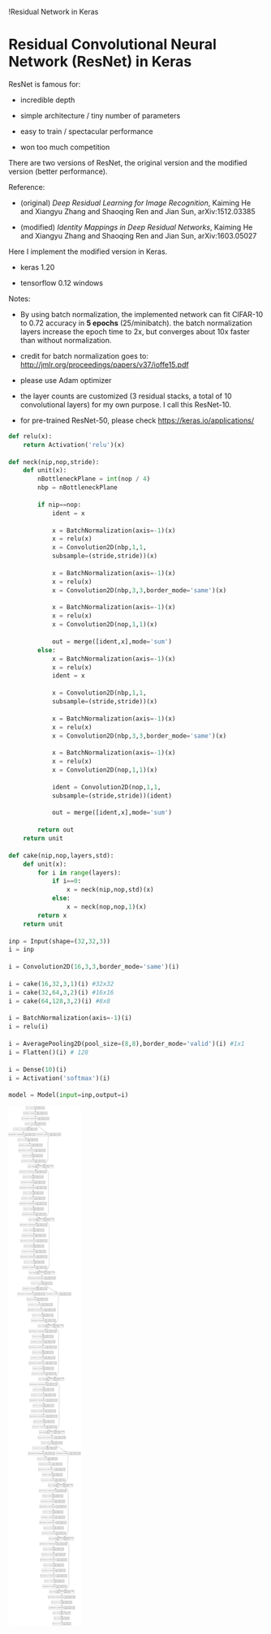 !Residual Network in Keras

# Residual Convolutional Neural Network (ResNet) in Keras

ResNet is famous for:

- incredible depth

- simple architecture / tiny number of parameters

- easy to train / spectacular performance

- won too much competition

There are two versions of ResNet, the original version and the modified version (better performance).

Reference:

- (original) *Deep Residual Learning for Image Recognition*, Kaiming He and Xiangyu Zhang and Shaoqing Ren and Jian Sun, arXiv:1512.03385

- (modified) *Identity Mappings in Deep Residual Networks*, Kaiming He and Xiangyu Zhang and Shaoqing Ren and Jian Sun, arXiv:1603.05027



Here I implement the modified version in Keras.

- keras 1.20

- tensorflow 0.12 windows

Notes:

- By using batch normalization, the implemented network can fit CIFAR-10 to 0.72 accuracy in **5 epochs** (25/minibatch). the batch normalization layers increase the epoch time to 2x, but converges about 10x faster than without normalization.

- credit for batch normalization goes to: <http://jmlr.org/proceedings/papers/v37/ioffe15.pdf>

- please use Adam optimizer

- the layer counts are customized (3 residual stacks, a total of 10 convolutional layers) for my own purpose. I call this ResNet-10.

- for pre-trained ResNet-50, please check <https://keras.io/applications/>

```python
def relu(x):
    return Activation('relu')(x)

def neck(nip,nop,stride):
    def unit(x):
        nBottleneckPlane = int(nop / 4)
        nbp = nBottleneckPlane

        if nip==nop:
            ident = x

            x = BatchNormalization(axis=-1)(x)
            x = relu(x)
            x = Convolution2D(nbp,1,1,
            subsample=(stride,stride))(x)

            x = BatchNormalization(axis=-1)(x)
            x = relu(x)
            x = Convolution2D(nbp,3,3,border_mode='same')(x)

            x = BatchNormalization(axis=-1)(x)
            x = relu(x)
            x = Convolution2D(nop,1,1)(x)

            out = merge([ident,x],mode='sum')
        else:
            x = BatchNormalization(axis=-1)(x)
            x = relu(x)
            ident = x

            x = Convolution2D(nbp,1,1,
            subsample=(stride,stride))(x)

            x = BatchNormalization(axis=-1)(x)
            x = relu(x)
            x = Convolution2D(nbp,3,3,border_mode='same')(x)

            x = BatchNormalization(axis=-1)(x)
            x = relu(x)
            x = Convolution2D(nop,1,1)(x)

            ident = Convolution2D(nop,1,1,
            subsample=(stride,stride))(ident)

            out = merge([ident,x],mode='sum')

        return out
    return unit

def cake(nip,nop,layers,std):
    def unit(x):
        for i in range(layers):
            if i==0:
                x = neck(nip,nop,std)(x)
            else:
                x = neck(nop,nop,1)(x)
        return x
    return unit

inp = Input(shape=(32,32,3))
i = inp

i = Convolution2D(16,3,3,border_mode='same')(i)

i = cake(16,32,3,1)(i) #32x32
i = cake(32,64,3,2)(i) #16x16
i = cake(64,128,3,2)(i) #8x8

i = BatchNormalization(axis=-1)(i)
i = relu(i)

i = AveragePooling2D(pool_size=(8,8),border_mode='valid')(i) #1x1
i = Flatten()(i) # 128

i = Dense(10)(i)
i = Activation('softmax')(i)

model = Model(input=inp,output=i)
```
![](res_model.svg)

